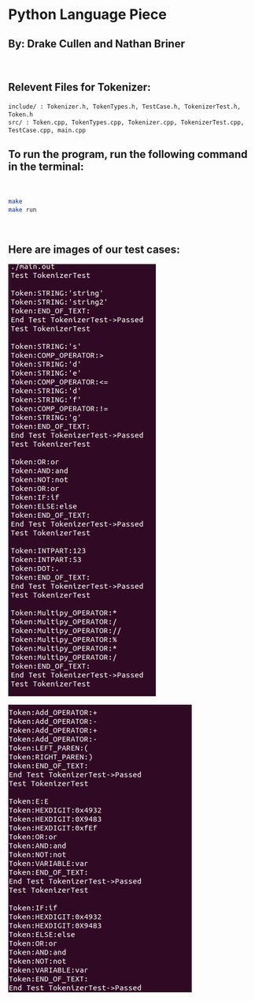 # Python Language Piece
## By: Drake Cullen and Nathan Briner

<br />


## Relevent Files for Tokenizer:
    include/ : Tokenizer.h, TokenTypes.h, TestCase.h, TokenizerTest.h, Token.h
    src/ : Token.cpp, TokenTypes.cpp, Tokenizer.cpp, TokenizerTest.cpp, TestCase.cpp, main.cpp


## To run the program, run the following command in the terminal:

<br />

```bash
make
make run
```


<br />

## Here are images of our test cases:

![alt text](./imgs/token_tests1.png)

![alt text](./imgs/token_tests2.png)
